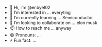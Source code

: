 - 👋 Hi, I’m @enbyel02
- 👀 I’m interested in ... everyting
- 🌱 I’m currently learning ... Semiconductor
- 💞️ I’m looking to collaborate on ... elon musk
- 📫 How to reach me ... anyway
- 😄 Pronouns: ...
- ⚡ Fun fact: ...

<!---
enbyel02/enbyel02 is a ✨ special ✨ repository because its `README.md` (this file) appears on your GitHub profile.
You can click the Preview link to take a look at your changes.
--->
